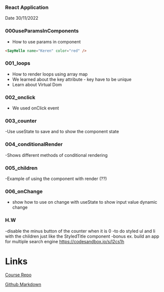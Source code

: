 ### React Application

Date 30/11/2022

### 000useParamsInComponents

- How to use params in component

```html
<SayHello name="Keren" color="red" />
```

### 001_loops

- How to render loops using array map
- We learned about the key attribute - key have to be unique
- Learn about Virtual Dom

### 002_onclick

- We used onClick event

### 003_counter

-Use useState to save and to show the component state

### 004_conditionalRender

-Shows different methods of conditional rendering

### 005_children

-Example of using the component with render (??)

### 006_onChange

- show how to use on change with useState to show input value dynamic change

### H.W

-disable the minus button of the counter when it is 0
-to do styled ul and li with the children just like the StyledTitle component
-bonus ex. build an app for multiple search engine
https://codesandbox.io/s/l2cs1h


# Links

[Course Repo](https://github.com/bk-software/hu-react-redux)

[Github Markdown](https://docs.github.com/en/get-started/writing-on-github/getting-started-with-writing-and-formatting-on-github/basic-writing-and-formatting-syntax)
